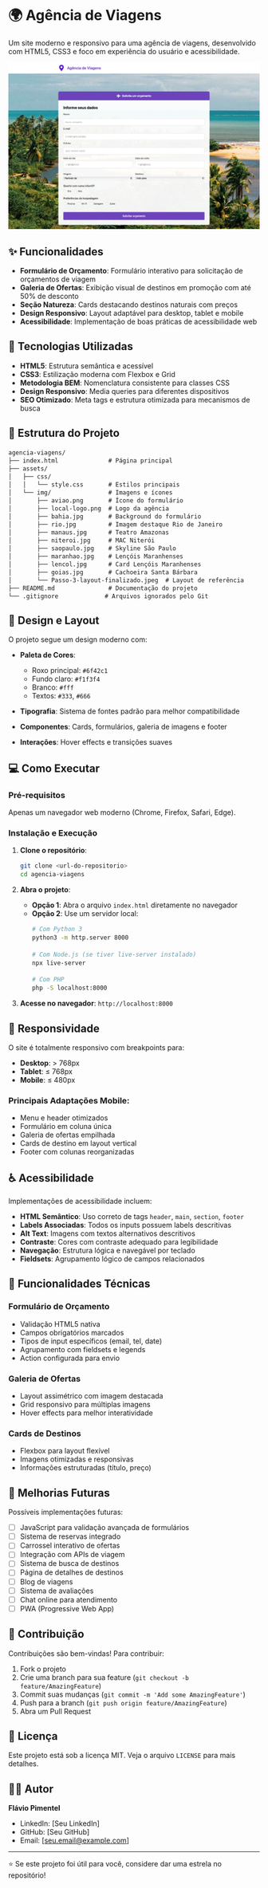 # 🌍 Agência de Viagens

Um site moderno e responsivo para uma agência de viagens, desenvolvido com HTML5, CSS3 e foco em experiência do usuário e acessibilidade.

![Preview da Agência de Viagens](./assets/img/img-readme.png)

## ✨ Funcionalidades

- **Formulário de Orçamento**: Formulário interativo para solicitação de orçamentos de viagem
- **Galeria de Ofertas**: Exibição visual de destinos em promoção com até 50% de desconto  
- **Seção Natureza**: Cards destacando destinos naturais com preços
- **Design Responsivo**: Layout adaptável para desktop, tablet e mobile
- **Acessibilidade**: Implementação de boas práticas de acessibilidade web

## 🚀 Tecnologias Utilizadas

- **HTML5**: Estrutura semântica e acessível
- **CSS3**: Estilização moderna com Flexbox e Grid
- **Metodologia BEM**: Nomenclatura consistente para classes CSS
- **Design Responsivo**: Media queries para diferentes dispositivos
- **SEO Otimizado**: Meta tags e estrutura otimizada para mecanismos de busca

## 📁 Estrutura do Projeto

```
agencia-viagens/
├── index.html              # Página principal
├── assets/
│   ├── css/
│   │   └── style.css       # Estilos principais
│   └── img/                # Imagens e ícones
│       ├── aviao.png       # Ícone do formulário
│       ├── local-logo.png  # Logo da agência
│       ├── bahia.jpg       # Background do formulário
│       ├── rio.jpg         # Imagem destaque Rio de Janeiro
│       ├── manaus.jpg      # Teatro Amazonas
│       ├── niteroi.jpg     # MAC Niterói
│       ├── saopaulo.jpg    # Skyline São Paulo
│       ├── maranhao.jpg    # Lençóis Maranhenses
│       ├── lencol.jpg      # Card Lençóis Maranhenses
│       ├── goias.jpg       # Cachoeira Santa Bárbara
│       └── Passo-3-layout-finalizado.jpeg  # Layout de referência
├── README.md               # Documentação do projeto
└── .gitignore             # Arquivos ignorados pelo Git
```

## 🎨 Design e Layout

O projeto segue um design moderno com:

- **Paleta de Cores**: 
  - Roxo principal: `#6f42c1`
  - Fundo claro: `#f1f3f4`
  - Branco: `#fff`
  - Textos: `#333`, `#666`

- **Tipografia**: Sistema de fontes padrão para melhor compatibilidade
- **Componentes**: Cards, formulários, galeria de imagens e footer
- **Interações**: Hover effects e transições suaves

## 💻 Como Executar

### Pré-requisitos

Apenas um navegador web moderno (Chrome, Firefox, Safari, Edge).

### Instalação e Execução

1. **Clone o repositório**:
   ```bash
   git clone <url-do-repositorio>
   cd agencia-viagens
   ```

2. **Abra o projeto**:
   - **Opção 1**: Abra o arquivo `index.html` diretamente no navegador
   - **Opção 2**: Use um servidor local:
     ```bash
     # Com Python 3
     python3 -m http.server 8000
     
     # Com Node.js (se tiver live-server instalado)
     npx live-server
     
     # Com PHP
     php -S localhost:8000
     ```

3. **Acesse no navegador**: `http://localhost:8000`

## 📱 Responsividade

O site é totalmente responsivo com breakpoints para:

- **Desktop**: > 768px
- **Tablet**: ≤ 768px  
- **Mobile**: ≤ 480px

### Principais Adaptações Mobile:
- Menu e header otimizados
- Formulário em coluna única
- Galeria de ofertas empilhada
- Cards de destino em layout vertical
- Footer com colunas reorganizadas

## ♿ Acessibilidade

Implementações de acessibilidade incluem:

- **HTML Semântico**: Uso correto de tags `header`, `main`, `section`, `footer`
- **Labels Associadas**: Todos os inputs possuem labels descritivas
- **Alt Text**: Imagens com textos alternativos descritivos
- **Contraste**: Cores com contraste adequado para legibilidade
- **Navegação**: Estrutura lógica e navegável por teclado
- **Fieldsets**: Agrupamento lógico de campos relacionados

## 🔧 Funcionalidades Técnicas

### Formulário de Orçamento
- Validação HTML5 nativa
- Campos obrigatórios marcados
- Tipos de input específicos (email, tel, date)
- Agrupamento com fieldsets e legends
- Action configurada para envio

### Galeria de Ofertas
- Layout assimétrico com imagem destacada
- Grid responsivo para múltiplas imagens
- Hover effects para melhor interatividade

### Cards de Destinos
- Flexbox para layout flexível
- Imagens otimizadas e responsivas
- Informações estruturadas (título, preço)

## 🚀 Melhorias Futuras

Possíveis implementações futuras:

- [ ] JavaScript para validação avançada de formulários
- [ ] Sistema de reservas integrado
- [ ] Carrossel interativo de ofertas
- [ ] Integração com APIs de viagem
- [ ] Sistema de busca de destinos
- [ ] Página de detalhes de destinos
- [ ] Blog de viagens
- [ ] Sistema de avaliações
- [ ] Chat online para atendimento
- [ ] PWA (Progressive Web App)

## 👥 Contribuição

Contribuições são bem-vindas! Para contribuir:

1. Fork o projeto
2. Crie uma branch para sua feature (`git checkout -b feature/AmazingFeature`)
3. Commit suas mudanças (`git commit -m 'Add some AmazingFeature'`)
4. Push para a branch (`git push origin feature/AmazingFeature`)
5. Abra um Pull Request

## 📄 Licença

Este projeto está sob a licença MIT. Veja o arquivo `LICENSE` para mais detalhes.

## 👨‍💻 Autor

**Flávio Pimentel**

- LinkedIn: [Seu LinkedIn]
- GitHub: [Seu GitHub]  
- Email: [seu.email@example.com]

---

⭐ Se este projeto foi útil para você, considere dar uma estrela no repositório!